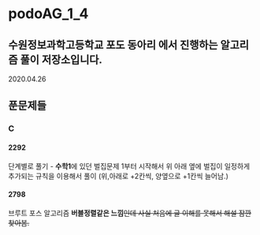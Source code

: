 # podoAG_1_4

## 수원정보과학고등학교 포도 동아리 에서 진행하는 알고리즘 풀이 저장소입니다.

2020.04.26

## 푼문제들

### C

#### 2292

단계별로 풀기 - <strong>수학1</strong>에 있던 벌집문제
1부터 시작해서 위 아래 옆에 벌집이 일정하게 추가되는 규칙을 이용해서 풀이
(위,아래로 +2칸씩, 양옆으로 +1칸씩 늘어남.)

#### 2798

브루트 포스 알고리즘
**버블정렬같은 느낌**~~인데 사실 처음에 글 이해를 못해서 해설 잠깐 찾아봄.~~


